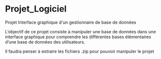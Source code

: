 # Projet_Logiciel
 Projet Interface graphique d'un gestionnaire de base de données 

L’objectif de ce projet consiste à manipuler une base de données dans une interface graphique
pour comprendre les différentes bases élémentaires d’une base de données des utilisateurs.

Il faudra penser à extraire les fichiers .zip pour pouvoir manipuler le projet
